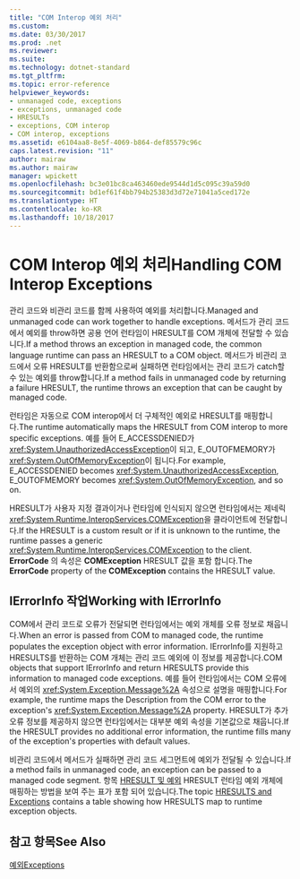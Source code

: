 ```yaml
---
title: "COM Interop 예외 처리"
ms.custom: 
ms.date: 03/30/2017
ms.prod: .net
ms.reviewer: 
ms.suite: 
ms.technology: dotnet-standard
ms.tgt_pltfrm: 
ms.topic: error-reference
helpviewer_keywords:
- unmanaged code, exceptions
- exceptions, unmanaged code
- HRESULTs
- exceptions, COM interop
- COM interop, exceptions
ms.assetid: e6104aa8-8e5f-4069-b864-def85579c96c
caps.latest.revision: "11"
author: mairaw
ms.author: mairaw
manager: wpickett
ms.openlocfilehash: bc3e01bc8ca463460ede9544d1d5c095c39a59d0
ms.sourcegitcommit: bd1ef61f4bb794b25383d3d72e71041a5ced172e
ms.translationtype: HT
ms.contentlocale: ko-KR
ms.lasthandoff: 10/18/2017
---
```

# <a name="handling-com-interop-exceptions"></a><span data-ttu-id="f0730-102">COM Interop 예외 처리</span><span class="sxs-lookup"><span data-stu-id="f0730-102">Handling COM Interop Exceptions</span></span>
<span data-ttu-id="f0730-103">관리 코드와 비관리 코드를 함께 사용하여 예외를 처리합니다.</span><span class="sxs-lookup"><span data-stu-id="f0730-103">Managed and unmanaged code can work together to handle exceptions.</span></span> <span data-ttu-id="f0730-104">메서드가 관리 코드에서 예외를 throw하면 공용 언어 런타임이 HRESULT를 COM 개체에 전달할 수 있습니다.</span><span class="sxs-lookup"><span data-stu-id="f0730-104">If a method throws an exception in managed code, the common language runtime can pass an HRESULT to a COM object.</span></span> <span data-ttu-id="f0730-105">메서드가 비관리 코드에서 오류 HRESULT를 반환함으로써 실패하면 런타임에서는 관리 코드가 catch할 수 있는 예외를 throw합니다.</span><span class="sxs-lookup"><span data-stu-id="f0730-105">If a method fails in unmanaged code by returning a failure HRESULT, the runtime throws an exception that can be caught by managed code.</span></span>  
  
 <span data-ttu-id="f0730-106">런타임은 자동으로 COM interop에서 더 구체적인 예외로 HRESULT를 매핑합니다.</span><span class="sxs-lookup"><span data-stu-id="f0730-106">The runtime automatically maps the HRESULT from COM interop to more specific exceptions.</span></span> <span data-ttu-id="f0730-107">예를 들어 E_ACCESSDENIED가 <xref:System.UnauthorizedAccessException>이 되고, E_OUTOFMEMORY가 <xref:System.OutOfMemoryException>이 됩니다.</span><span class="sxs-lookup"><span data-stu-id="f0730-107">For example, E_ACCESSDENIED becomes <xref:System.UnauthorizedAccessException>, E_OUTOFMEMORY becomes <xref:System.OutOfMemoryException>, and so on.</span></span>  
  
 <span data-ttu-id="f0730-108">HRESULT가 사용자 지정 결과이거나 런타임에 인식되지 않으면 런타임에서는 제네릭 <xref:System.Runtime.InteropServices.COMException>을 클라이언트에 전달합니다.</span><span class="sxs-lookup"><span data-stu-id="f0730-108">If the HRESULT is a custom result or if it is unknown to the runtime, the runtime passes a generic <xref:System.Runtime.InteropServices.COMException> to the client.</span></span> <span data-ttu-id="f0730-109">**ErrorCode** 의 속성은 **COMException** HRESULT 값을 포함 합니다.</span><span class="sxs-lookup"><span data-stu-id="f0730-109">The **ErrorCode** property of the **COMException** contains the HRESULT value.</span></span>  
  
## <a name="working-with-ierrorinfo"></a><span data-ttu-id="f0730-110">IErrorInfo 작업</span><span class="sxs-lookup"><span data-stu-id="f0730-110">Working with IErrorInfo</span></span>  
 <span data-ttu-id="f0730-111">COM에서 관리 코드로 오류가 전달되면 런타임에서는 예외 개체를 오류 정보로 채웁니다.</span><span class="sxs-lookup"><span data-stu-id="f0730-111">When an error is passed from COM to managed code, the runtime populates the exception object with error information.</span></span> <span data-ttu-id="f0730-112">IErrorInfo를 지원하고 HRESULTS를 반환하는 COM 개체는 관리 코드 예외에 이 정보를 제공합니다.</span><span class="sxs-lookup"><span data-stu-id="f0730-112">COM objects that support IErrorInfo and return HRESULTS provide this information to managed code exceptions.</span></span> <span data-ttu-id="f0730-113">예를 들어 런타임에서는 COM 오류에서 예외의 <xref:System.Exception.Message%2A> 속성으로 설명을 매핑합니다.</span><span class="sxs-lookup"><span data-stu-id="f0730-113">For example, the runtime maps the Description from the COM error to the exception's <xref:System.Exception.Message%2A> property.</span></span> <span data-ttu-id="f0730-114">HRESULT가 추가 오류 정보를 제공하지 않으면 런타임에서는 대부분 예외 속성을 기본값으로 채웁니다.</span><span class="sxs-lookup"><span data-stu-id="f0730-114">If the HRESULT provides no additional error information, the runtime fills many of the exception's properties with default values.</span></span>  
  
 <span data-ttu-id="f0730-115">비관리 코드에서 메서드가 실패하면 관리 코드 세그먼트에 예외가 전달될 수 있습니다.</span><span class="sxs-lookup"><span data-stu-id="f0730-115">If a method fails in unmanaged code, an exception can be passed to a managed code segment.</span></span> <span data-ttu-id="f0730-116">항목 [HRESULT 및 예외](../../../docs/framework/interop/how-to-map-hresults-and-exceptions.md) HRESULT 런타임 예외 개체에 매핑하는 방법을 보여 주는 표가 포함 되어 있습니다.</span><span class="sxs-lookup"><span data-stu-id="f0730-116">The topic [HRESULTS and Exceptions](../../../docs/framework/interop/how-to-map-hresults-and-exceptions.md) contains a table showing how HRESULTS map to runtime exception objects.</span></span>  

## <a name="see-also"></a><span data-ttu-id="f0730-117">참고 항목</span><span class="sxs-lookup"><span data-stu-id="f0730-117">See Also</span></span>
[<span data-ttu-id="f0730-118">예외</span><span class="sxs-lookup"><span data-stu-id="f0730-118">Exceptions</span></span>](index.md) 
